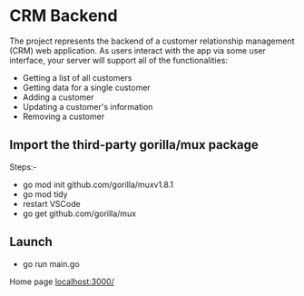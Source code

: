 <h1>CRM Backend</h1>

The project represents the backend of a customer relationship management (CRM) web application. As users interact with the app via some user interface, your server will support all of the functionalities: 
- Getting a list of all customers
- Getting data for a single customer
- Adding a customer
- Updating a customer's information
- Removing a customer

<h2>Import the third-party gorilla/mux package</h2>

Steps:-

- go mod init github.com/gorilla/muxv1.8.1
- go mod tidy
- restart VSCode
- go get github.com/gorilla/mux

<h2>Launch</h2>

- go run main.go

Home page [localhost:3000/](http://localhost:3000/)
